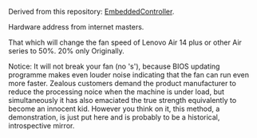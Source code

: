 Derived from this repository: [EmbeddedController](https://github.com/Soberia/EmbeddedController/). 

Hardware address from internet masters.

That which will change the fan speed of Lenovo Air 14 plus or other Air series to 50%. 20% only Originally.

Notice: It will not break your fan (no 's'), because BIOS updating programme makes even louder noise indicating that the fan can run even more faster. Zealous customers demand the product manufacturer to reduce the processing noice when the machine is under load, but simultaneously it has also emaciated the true strength equivalently to become an innocent kid. However you think on it, this method, a demonstration, is just put here and is probably to be a historical, introspective mirror. 
